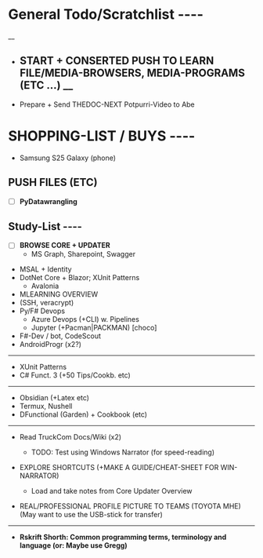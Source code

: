 # General Todo/Scratchlist ----
__

- ## **START + CONSERTED PUSH TO LEARN FILE/MEDIA-BROWSERS, MEDIA-PROGRAMS (ETC ...)**  __
- Prepare + Send THEDOC-NEXT Potpurri-Video to Abe

# SHOPPING-LIST / BUYS ----
- Samsung S25 Galaxy (phone)

## PUSH FILES (ETC)
- [ ] **PyDatawrangling**

## Study-List ----
- [ ] **BROWSE CORE + UPDATER**
  - MS Graph, Sharepoint,  Swagger
- MSAL + Identity
- DotNet Core + Blazor; XUnit Patterns
  - Avalonia
- MLEARNING OVERVIEW
- (SSH, veracrypt)
- Py/F# Devops
  - Azure Devops (+CLI) w. Pipelines
  - Jupyter (+Pacman|PACKMAN)  [choco]
- F#-Dev / bot, CodeScout
- AndroidProgr (x2?)
----
- XUnit Patterns
- C# Funct. 3 (+50 Tips/Cookb. etc)
----
  - Obsidian (+Latex etc)
- Termux,  Nushell
- DFunctional (Garden) + Cookbook (etc)
----

- Read TruckCom Docs/Wiki (x2)
  - TODO: Test using Windows Narrator (for speed-reading)
- EXPLORE SHORTCUTS (+MAKE A GUIDE/CHEAT-SHEET FOR WIN-NARRATOR)
 
  - Load and take notes from Core Updater Overview
- REAL/PROFESSIONAL PROFILE PICTURE TO TEAMS (TOYOTA MHE)
  (May want to use the USB-stick for transfer)
----
- **Rskrift Shorth: Common programming terms, terminology and language (or: Maybe use Gregg)**